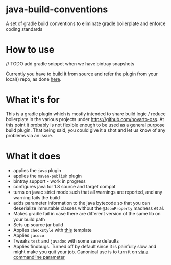 # java-build-conventions
A set of gradle build conventions to eliminate gradle boilerplate and enforce coding standards

# How to use
// TODO add gradle snippet when we have bintray snapshots

Currently you have to build it from source and refer the plugin from your local() repo, as done [here](https://github.com/novarto-oss/java-build-conventions/blob/master/javaconventions-example/build.gradle).

# What it's for
This is a gradle plugin which is mostly intended to share build logic / reduce boilerplate in the various projects under https://github.com/novarto-oss. At this point it probably is not flexible enough to be used as a general purpose build plugin. That being said, you could give it a shot and let us know of any problems via an issue.

# What it does
* applies the `java` plugin
* applies the `maven-publish` plugin
* bintray support - work in progress
* configures java for 1.8 source and target compat
* turns on javac strict mode such that all warnings are reported, and any warning fails the build
* adds parameter information to the java bytecode so that you can deserialize immutable classes without the `@JsonProperty` madness et al.
* Makes gradle fail in case there are different version of the same lib on your build path
* Sets up source jar build
* Applies `checkstyle` with [this](https://github.com/novarto-oss/java-build-conventions/blob/master/src/main/resources/checkstyle_config.xml) template
* Applies `jacoco`
* Tweaks `test` and `javadoc` with some sane defaults
* Applies findbugs. Turned off by default since it is painfully slow and might make you quit your job. Canonical use is to turn it on [via a commandline parameter](https://github.com/novarto-oss/java-build-conventions/blob/master/javaconventions-example/build.gradle#L20) 


